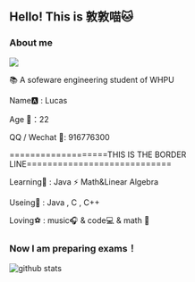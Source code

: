 

## Hello!    This is 敦敦喵🐱

### About me
<img align='center' src="http://p1.itc.cn/images03/20200531/d94dc49a1e7e4b60a2dba550539fe53f.jpeg" >


📚 A sofeware engineering student of WHPU
  
  Name🅰 : Lucas
  
  Age 💫：22
  
  QQ / Wechat 🐧: 916776300
  
===================THIS IS THE BORDER LINE============================

Learning🎨 : Java ⚡ Math&Linear Algebra

Useing🔎 : Java , C , C++

Loving⚽ :  music🎧 & code💻 & math 💙



### Now I am preparing exams！
![github stats](https://github-readme-stats.vercel.app/api?username=Plexlong&show_icons=true)


